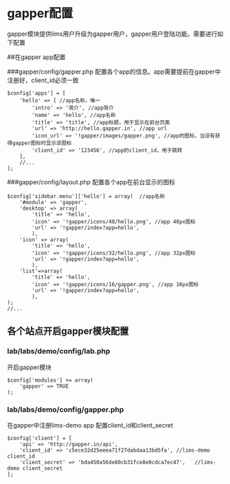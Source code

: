 # gapper配置
gapper模块提供lims用户升级为gapper用户，gapper用户登陆功能。需要进行如下配置

##在gapper app配置

###gapper/config/gapper.php
配置各个app的信息。app需要提前在gapper中注册好，client_id必须一致

	$config['apps'] = [
		'hello' => [ //app名称，唯一
			'intro' => '简介', //app简介
			'name' => 'hello', //app名称
			'title' => 'title', //app标题，用于显示在前台页面
			'url' => 'http://hello.gapper.in', //app url
			'icon_url' => '!gapper/images/gapper.png', //app的图标，当没有获得gapper图标时显示该图标
	        'client_id' => '123456', //app的client_id，用于跳转
		],
	    //...
	];

###gapper/config/layout.php
配置各个app在前台显示的图标

	$config['sidebar.menu']['hello'] = array(  //app名称
	    '#module' => 'gapper',
		'desktop' => array(
			'title' => 'hello',
			'icon' => '!gapper/icons/48/hello.png', //app 48px图标
			'url' => '!gapper/index?app=hello',
			),
		'icon' => array(
			'title' => 'hello',
			'icon' => '!gapper/icons/32/hello.png', //app 32px图标
			'url' => '!gapper/index?app=hello',
			),
		'list'=>array(
			'title' => 'hello',
			'icon' => '!gapper/icons/16/gapper.png', //app 16px图标
			'url' => '!gapper/index?app=hello',
			),
	);
	//...


## 各个站点开启gapper模块配置

### lab/labs/demo/config/lab.php
开启gapper模块

	$config['modules'] += array(
    	'gapper' => TRUE
    );


### lab/labs/demo/config/gapper.php
在gapper中注册lims-demo app   配置client_id和client_secret

	$config['client'] = [
	    'api' => 'http://gapper.in/api',
	    'client_id' => 'c5ece32d25eeea71f27dabdaa13bd5fa', //lims-demo client_id
	    'client_secret' => 'bda450a56de80cb31fce8e0cdca7ec47',   //lims-demo client_secret
	];
